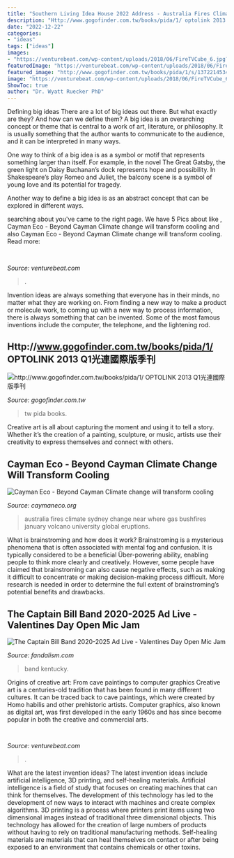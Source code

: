 ```yaml
---
title: "Southern Living Idea House 2022 Address - Australia Fires Climate Sydney Change Near Where Gas Bushfires January Volcano University Global Eruptions"
description: "Http://www.gogofinder.com.tw/books/pida/1/ optolink 2013 q1光連國際版季刊"
date: "2022-12-22"
categories:
- "ideas"
tags: ["ideas"]
images:
- "https://venturebeat.com/wp-content/uploads/2018/06/FireTVCube_6.jpg?w=600"
featuredImage: "https://venturebeat.com/wp-content/uploads/2018/06/FireTVCube_6.jpg?w=600"
featured_image: "http://www.gogofinder.com.tw/books/pida/1/s/1372214534VPfpepg6.jpg"
image: "https://venturebeat.com/wp-content/uploads/2018/06/FireTVCube_6.jpg?w=600"
ShowToc: true
author: "Dr. Wyatt Ruecker PhD"
---
```



Defining big ideas
There are a lot of big ideas out there. But what exactly are they? And how can we define them?
A big idea is an overarching concept or theme that is central to a work of art, literature, or philosophy. It is usually something that the author wants to communicate to the audience, and it can be interpreted in many ways.

One way to think of a big idea is as a symbol or motif that represents something larger than itself. For example, in the novel The Great Gatsby, the green light on Daisy Buchanan’s dock represents hope and possibility. In Shakespeare’s play Romeo and Juliet, the balcony scene is a symbol of young love and its potential for tragedy.

Another way to define a big idea is as an abstract concept that can be explored in different ways.

	

		
searching about  you've came to the right page. We have 5 Pics about  like , Cayman Eco - Beyond Cayman Climate change will transform cooling and also Cayman Eco - Beyond Cayman Climate change will transform cooling. Read more:
		
    
## 

<img loading=lazy src="https://venturebeat.com/wp-content/uploads/2018/06/FireTVCube_6.jpg?w=600" onerror="this.onerror=null;this.src='https://tse3.mm.bing.net/th?id=OIP.BR8YTHIb7XIDQNsPTCM2SwHaHa&amp;pid=15.1';" alt="">

_Source: venturebeat.com_

>. 

	

Invention ideas are always something that everyone has in their minds, no matter what they are working on. From finding a new way to make a product or molecule work, to coming up with a new way to process information, there is always something that can be invented. Some of the most famous inventions include the computer, the telephone, and the lightening rod.

    
## Http://www.gogofinder.com.tw/books/pida/1/ OPTOLINK 2013 Q1光連國際版季刊

<img loading=lazy src="http://www.gogofinder.com.tw/books/pida/1/s/1372214534VPfpepg6.jpg" onerror="this.onerror=null;this.src='https://tse1.mm.bing.net/th?id=OIP.rTKbziASKsNN3JSQp7MAdwHaKf&amp;pid=15.1';" alt="http://www.gogofinder.com.tw/books/pida/1/ OPTOLINK 2013 Q1光連國際版季刊">

_Source: gogofinder.com.tw_

>tw pida books. 

	

Creative art is all about capturing the moment and using it to tell a story. Whether it’s the creation of a painting, sculpture, or music, artists use their creativity to express themselves and connect with others.

    
## Cayman Eco - Beyond Cayman Climate Change Will Transform Cooling

<img loading=lazy src="https://caymaneco.org/yahoo_site_admin/assets/images/Australia_Bush_Fires_-_Photo_Credit_The_Atlantic_DAVID_GRAY_-_GETTY.4121433_std.jpg" onerror="this.onerror=null;this.src='https://tse1.mm.bing.net/th?id=OIP.ftny3Ij6yHjn3L2HGh5OZAHaEK&amp;pid=15.1';" alt="Cayman Eco - Beyond Cayman Climate change will transform cooling">

_Source: caymaneco.org_

>australia fires climate sydney change near where gas bushfires january volcano university global eruptions. 

	

What is brainstroming and how does it work?
Brainstroming is a mysterious phenomena that is often associated with mental fog and confusion. It is typically considered to be a beneficial Über-powering ability, enabling people to think more clearly and creatively. However, some people have claimed that brainstroming can also cause negative effects, such as making it difficult to concentrate or making decision-making process difficult. More research is needed in order to determine the full extent of brainstroming’s potential benefits and drawbacks.

    
## The Captain Bill Band 2020-2025 Ad Live - Valentines Day Open Mic Jam

<img loading=lazy src="https://i.ytimg.com/vi/Zpj1Ev3cXew/hqdefault.jpg" onerror="this.onerror=null;this.src='https://tse3.mm.bing.net/th?id=OIP.mxkYO_EMGUOk-guepEa38wHaFj&amp;pid=15.1';" alt="The Captain Bill Band 2020-2025 Ad Live - Valentines Day Open Mic Jam">

_Source: fandalism.com_

>band kentucky. 

	

Origins of creative art: From cave paintings to computer graphics
Creative art is a centuries-old tradition that has been found in many different cultures. It can be traced back to cave paintings, which were created by Homo habilis and other prehistoric artists. Computer graphics, also known as digital art, was first developed in the early 1960s and has since become popular in both the creative and commercial arts.

    
## 

<img loading=lazy src="https://venturebeat.com/wp-content/uploads/2018/02/img_0042.jpg?w=800" onerror="this.onerror=null;this.src='https://tse4.mm.bing.net/th?id=OIP.7zOqJHafBM--n6fC0dZm-wHaEK&amp;pid=15.1';" alt="">

_Source: venturebeat.com_

>. 

	

What are the latest invention ideas?
The latest invention ideas include artificial intelligence, 3D printing, and self-healing materials. Artificial intelligence is a field of study that focuses on creating machines that can think for themselves. The development of this technology has led to the development of new ways to interact with machines and create complex algorithms. 3D printing is a process where printers print items using two dimensional images instead of traditional three dimensional objects. This technology has allowed for the creation of large numbers of products without having to rely on traditional manufacturing methods. Self-healing materials are materials that can heal themselves on contact or after being exposed to an environment that contains chemicals or other toxins.

